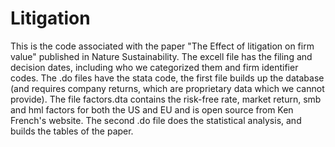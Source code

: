 # Litigation
This is the code associated with the paper "The Effect of litigation on firm value" published in Nature Sustainability. 
The excell file has the filing and decision dates, including who we categorized them and firm identifier codes. 
The .do files have the stata code, the first file builds up the database (and requires company returns, which are proprietary data which we cannot provide). The file factors.dta contains the risk-free rate, market return, smb and hml factors for both the US and EU and is open source from Ken French's website. 
The second .do file does the statistical analysis, and builds the tables of the paper. 
